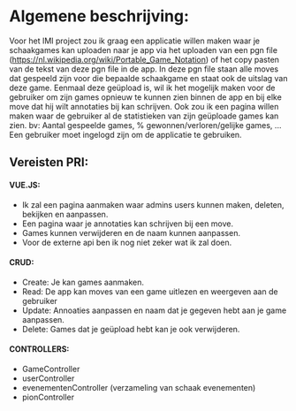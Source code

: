 # Algemene beschrijving:
Voor het IMI project zou ik graag een applicatie willen maken 
waar je schaakgames kan uploaden naar je app via het uploaden van
een pgn file (https://nl.wikipedia.org/wiki/Portable_Game_Notation) 
of het copy pasten van de tekst van deze pgn file in de app.
In deze pgn file staan alle moves dat gespeeld zijn voor die bepaalde
schaakgame en staat ook de uitslag van deze game. 
Eenmaal deze geüpload is, wil ik het mogelijk maken voor de
gebruiker om zijn games opnieuw te kunnen zien binnen de app en bij elke 
move dat hij wilt annotaties bij kan schrijven. Ook zou ik een pagina
willen maken waar de gebruiker al de statistieken van zijn geüploade games
kan zien. bv: Aantal gespeelde games, % gewonnen/verloren/gelijke games, ...
Een gebruiker moet ingelogd zijn om de applicatie te gebruiken.


## Vereisten PRI:
#### VUE.JS:
 * Ik zal een pagina aanmaken waar admins users kunnen maken, deleten, bekijken en aanpassen.
 * Een pagina waar je annotaties kan schrijven bij een move.
 * Games kunnen verwijderen en de naam kunnen aanpassen.
 * Voor de externe api ben ik nog niet zeker wat ik zal doen.
 
 
#### CRUD:
 * Create: Je kan games aanmaken.
 * Read: De app kan moves van een game uitlezen en weergeven aan de gebruiker
 * Update: Annoaties aanpassen en naam dat je gegeven hebt aan je game aanpassen.
 * Delete: Games dat je geüpload hebt kan je ook verwijderen.

#### CONTROLLERS:
 * GameController
 * userController
 * evenementenController (verzameling van schaak evenementen)
 * pionController
